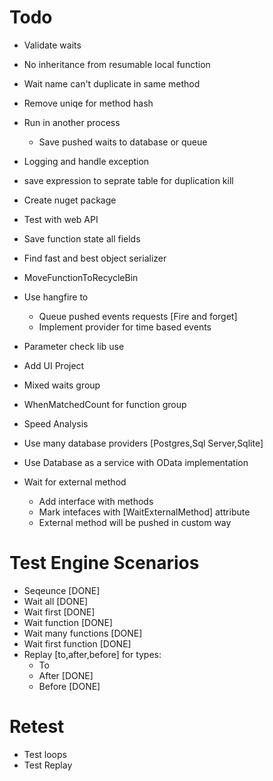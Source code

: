﻿# Todo
* Validate waits
* No inheritance from resumable local function
* Wait name can't duplicate in same method

* Remove uniqe for method hash
* Run in another process
	* Save pushed waits to database or queue
* Logging and handle exception
* save expression to seprate table for duplication kill
* Create nuget package
* Test with web API
* Save function state all fields
* Find fast and best object serializer
* MoveFunctionToRecycleBin
* Use hangfire to 
	* Queue pushed events requests [Fire and forget]
	* Implement provider for time based events
* Parameter check lib use
* Add UI Project
* Mixed waits group
* WhenMatchedCount for function group
* Speed Analysis
* Use many database providers [Postgres,Sql Server,Sqlite]
* Use Database as a service with OData implementation
* Wait for external method
	* Add interface with methods
	* Mark intefaces with [WaitExternalMethod] attribute
	* External method will be pushed in custom way
# Test Engine Scenarios
* Seqeunce [DONE]
* Wait all [DONE]
* Wait first [DONE]
* Wait function [DONE]
* Wait many functions [DONE]
* Wait first function [DONE]
* Replay [to,after,before] for types:
	* To
	* After [DONE]
	* Before [DONE]

# Retest
* Test loops
* Test Replay